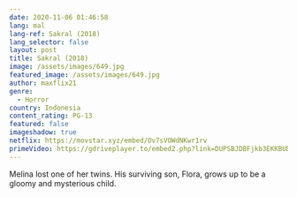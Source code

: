 ```yaml
---
date: 2020-11-06 01:46:58
lang: mal
lang-ref: Sakral (2018)
lang_selector: false
layout: post
title: Sakral (2018)
image: /assets/images/649.jpg
featured_image: /assets/images/649.jpg
author: maxflix21
genre:
  - Horror
country: Indonesia
content_rating: PG-13
featured: false
imageshadow: true
netflix: https://movstar.xyz/embed/Ov7sVOWdNKwr1rv
primeVideo: https://gdriveplayer.to/embed2.php?link=DUPSBJDBFjkb3EKKBUDElQ6dxA6kNJp5CoVR3EolaKikowtC872zZFiZgHqkt%252BlI6tmovEMNwfmr2hnkPuLIDtnovfCHsEJuDo8GN6Nba4oPlGbd1LCrEjeGu8Ptt3Q8Sfj6NsD6Hbi5ufgy2uCkE5B02m3kHnVAftELneuVEbLZZXv9F6qTVAehduy2%252F%252F4EI%253D
---
```

Melina lost one of her twins. His surviving son, Flora, grows up to be a gloomy and mysterious child.
